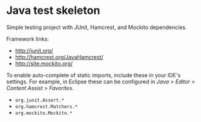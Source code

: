 # Java test skeleton

Simple testing project with JUnit, Hamcrest, and Mockito dependencies.

Framework links:

* <http://junit.org/>
* <http://hamcrest.org/JavaHamcrest/>
* <http://site.mockito.org/>

To enable auto-complete of static imports, include these in your IDE's settings.
For example, in Eclipse these can be configured in *Java > Editor > Content Assist > Favorites*.

* `org.junit.Assert.*`
* `org.hamcrest.Matchers.*`
* `org.mockito.Mockito.*`
